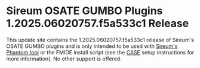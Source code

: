 # Sireum OSATE GUMBO Plugins 1.2025.06020757.f5a533c1 Release

This update site contains the 1.2025.06020757.f5a533c1 release of Sireum's OSATE GUMBO plugins and is only
intended to be used with [Sireum's Phantom tool](https://github.com/sireum/phantom)
or the FMIDE install script (see the
[CASE](https://github.com/sireum/case-env#setting-up-fmide-and-hamr-only)
setup instructions for more information). No other support is offered.

